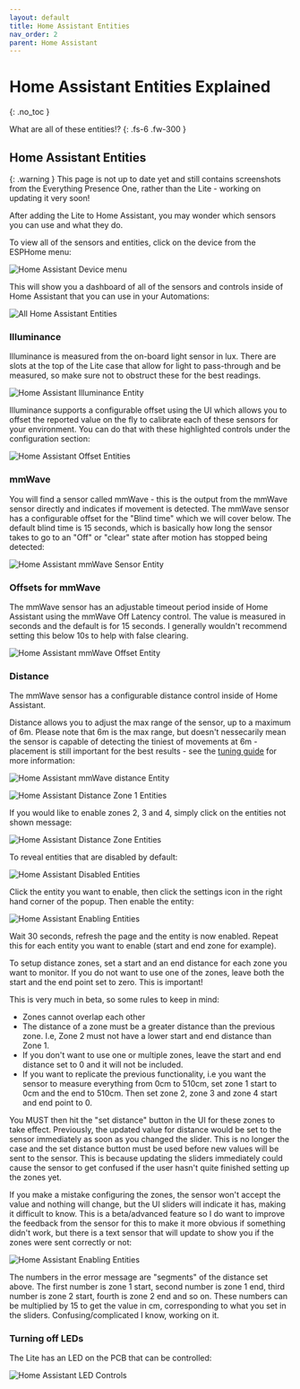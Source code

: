 ```yaml
---
layout: default
title: Home Assistant Entities
nav_order: 2
parent: Home Assistant
---
```


# Home Assistant Entities Explained

{: .no_toc }

What are all of these entities!?
{: .fs-6 .fw-300 }

## Home Assistant Entities

{: .warning }
This page is not up to date yet and still contains screenshots from the Everything Presence One, rather than the Lite - working on updating it very soon!

After adding the Lite to Home Assistant, you may wonder which sensors you can use and what they do.

To view all of the sensors and entities, click on the device from the ESPHome menu:

![Home Assistant Device menu](../images/home-assistant-devices.png)

This will show you a dashboard of all of the sensors and controls inside of Home Assistant that you can use in your Automations:

![All Home Assistant Entities](../images/home-assistant-entities-overview.png)

### Illuminance

Illuminance is measured from the on-board light sensor in lux. There are slots at the top of the Lite case that allow for light to pass-through and be measured, so make sure not to obstruct these for the best readings.

![Home Assistant Illuminance Entity](../images/home-assistant-entities-illuminance.jpg)

Illuminance supports a configurable offset using the UI which allows you to offset the reported value on the fly to calibrate each of these sensors for your environment. You can do that with these highlighted controls under the configuration section:

![Home Assistant Offset Entities](../images/home-assistant-entities-offset-controls.png)

### mmWave

You will find a sensor called mmWave - this is the output from the mmWave sensor directly and indicates if movement is detected. The mmWave sensor has a configurable offset for the "Blind time" which we will cover below. The default blind time is 15 seconds, which is basically how long the sensor takes to go to an "Off" or "clear" state after motion has stopped being detected:

![Home Assistant mmWave Sensor Entity](../images/home-assistant-entities-mmwave.jpg)

### Offsets for mmWave

The mmWave sensor has an adjustable timeout period inside of Home Assistant using the mmWave Off Latency control. The value is measured in seconds and the default is for 15 seconds. I generally wouldn't recommend setting this below 10s to help with false clearing.

![Home Assistant mmWave Offset Entity](../images/home-assistant-entities-mmwave-offset.jpg)

### Distance

The mmWave sensor has a configurable distance control inside of Home Assistant.

Distance allows you to adjust the max range of the sensor, up to a maximum of 6m. Please note that 6m is the max range, but doesn't nessecarily mean the sensor is capable of detecting the tiniest of movements at 6m - placement is still important for the best results - see the [tuning guide](./tuning.html) for more information:

![Home Assistant mmWave distance Entity](../images/home-assistant-entities-mmwave-distance.jpg)

![Home Assistant Distance Zone 1 Entities](../images/home-assistant-entities-distance-zone-1.jpg)

 If you would like to enable zones 2, 3 and 4, simply click on the entities not shown message:

![Home Assistant Distance Zone Entities](../images/home-assistant-entities-distance-entities-not-shown.png)

To reveal entities that are disabled by default:

![Home Assistant Disabled Entities](../images/home-assistant-entities-disabled-reveal.png)

Click the entity you want to enable, then click the settings icon in the right hand corner of the popup. Then enable the entity:

![Home Assistant Enabling Entities](../images/home-assistant-entities-enabling-toggle.png)

Wait 30 seconds, refresh the page and the entity is now enabled. Repeat this for each entity you want to enable (start and end zone for example).

To setup distance zones, set a start and an end distance for each zone you want to monitor. If you do not want to use one of the zones, leave both the start and the end point set to zero. This is important!

This is very much in beta, so some rules to keep in mind:

* Zones cannot overlap each other
* The distance of a zone must be a greater distance than the previous zone. I.e, Zone 2 must not have a lower start and end distance than Zone 1.
* If you don't want to use one or multiple zones, leave the start and end distance set to 0 and it will not be included.
* If you want to replicate the previous functionality, i.e you want the sensor to measure everything from 0cm to 510cm, set zone 1 start to 0cm and the end to 510cm. Then set zone 2, zone 3 and zone 4 start and end point to 0.

You MUST then hit the "set distance" button in the UI for these zones to take effect. Previously, the updated value for distance would be set to the sensor immediately as soon as you changed the slider. This is no longer the case and the set distance button must be used before new values will be sent to the sensor. This is because updating the sliders immediately could cause the sensor to get confused if the user hasn't quite finished setting up the zones yet.

If you make a mistake configuring the zones, the sensor won't accept the value and nothing will change, but the UI sliders will indicate it has, making it difficult to know. This is a beta/advanced feature so I do want to improve the feedback from the sensor for this to make it more obvious if something didn't work, but there is a text sensor that will update to show you if the zones were sent correctly or not:

![Home Assistant Enabling Entities](../images/home-assistant-entities-distance-status.png)

The numbers in the error message are "segments" of the distance set above. The first number is zone 1 start, second number is zone 1 end, third number is zone 2 start, fourth is zone 2 end and so on. These numbers can be multiplied by 15 to get the value in cm, corresponding to what you set in the sliders. Confusing/complicated I know, working on it.

### Turning off LEDs

The Lite has an LED on the PCB that can be controlled:

![Home Assistant LED Controls](../images/home-assistant-entities-led-controls.jpg)

<script>
const toggleDarkMode = document.querySelector('.js-toggle-dark-mode');

jtd.addEvent(toggleDarkMode, 'click', function(){
  if (jtd.getTheme() === 'dark') {
    jtd.setTheme('light');
    toggleDarkMode.textContent = 'Preview dark color scheme';
  } else {
    jtd.setTheme('dark');
    toggleDarkMode.textContent = 'Return to the light side';
  }
});
</script>
